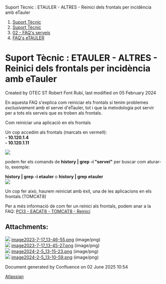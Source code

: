 Suport Tècnic : ETAULER - ALTRES - Reinici dels frontals per incidència amb eTauler  

1.  [Suport Tècnic](index.md)
2.  [Suport Tècnic](13893782.md)
3.  [02 - FAQ's serveis](26313393.md)
4.  [FAQ's eTAULER](28705565.md)

Suport Tècnic : ETAULER - ALTRES - Reinici dels frontals per incidència amb eTauler
===================================================================================

Created by OTEC ST Robert Font Rubí, last modified on 05 February 2024

En aquesta FAQ s'explica com reiniciar els frontals si tenim problemes _exclusivament_ amb el servei d'eTauler, tot i que la metodologia pot servir per a tots els serveis que es troben als frontals.

Com reiniciar una aplicació en els frontals

Un cop accedim als frontals (marcats en vermell):  
**\- 10.120.1.4**  
**\- 10.120.1.11**  
  
  
![](attachments/100009112/100009115.png)  
  
  
podem fer els comands de **history | grep -i "servei"** per buscar com aturar-lo, exemple:  
  
  
**history | grep -i etauler** o **history | grep etauler**  
![](attachments/100009112/100009116.png)  
  
Un cop fer això, haurem reiniciat amb èxit, una de les aplicacions en els frontals (TOMCAT8)

  
Per a més informació de com fer un reinici als frontals, podem anar a la FAQ: [PCI3 - EACAT8 - TOMCAT8 - Reinici](PCI3---EACAT8---TOMCAT8---Reinici_41520638.md)

  

Attachments:
------------

![](images/icons/bullet_blue.gif) [image2023-7-17\_13-46-55.png](attachments/100009112/100009113.png) (image/png)  
![](images/icons/bullet_blue.gif) [image2023-7-17\_13-45-27.png](attachments/100009112/100009114.png) (image/png)  
![](images/icons/bullet_blue.gif) [image2024-2-5\_13-15-23.png](attachments/100009112/100009115.png) (image/png)  
![](images/icons/bullet_blue.gif) [image2024-2-5\_13-10-59.png](attachments/100009112/100009116.png) (image/png)  

Document generated by Confluence on 02 June 2025 10:54

[Atlassian](http://www.atlassian.com/)